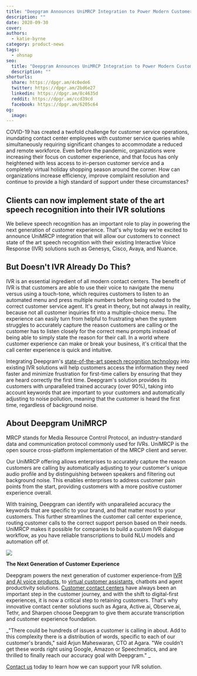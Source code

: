 ```yaml
---
title: "Deepgram Announces UniMRCP Integration to Power Modern Customer Experience"
description: ""
date: 2020-09-30
cover: 
authors:
  - katie-byrne
category: product-news
tags:
  - ohsnap
seo:
  title: "Deepgram Announces UniMRCP Integration to Power Modern Customer Experience"
  description: ""
shorturls:
  share: https://dpgr.am/4c0ede6
  twitter: https://dpgr.am/2bd6e27
  linkedin: https://dpgr.am/8c4635d
  reddit: https://dpgr.am/ccd39cd
  facebook: https://dpgr.am/6205c64
og:
  image: 
---
```


COVID-19 has created a twofold challenge for customer service operations, inundating contact center employees with customer service queries while simultaneously requiring significant changes to accommodate a reduced and remote workforce. Even before the pandemic, organizations were increasing their focus on customer experience, and that focus has only heightened with less access to in-person customer service and a completely virtual holiday shopping season around the corner. How can organizations increase efficiency, improve complaint resolution and continue to provide a high standard of support under these circumstances?

## **Clients can now implement state of the art speech recognition into their IVR solutions**

We believe speech recognition has an important role to play in powering the next generation of customer experience. That's why today we're excited to announce UniMRCP integration that will allow our customers to connect state of the art speech recognition with their existing Interactive Voice Response (IVR) solutions such as Genesys, Cisco, Avaya, and Nuance. 

## **But Doesn't IVR Already Do This?**

IVR is an essential ingredient of all modern contact centers. The benefit of IVR is that customers are able to use their voice to navigate the menu versus using a touch-tone, which requires customers to listen to an automated menu and press multiple numbers before being routed to the correct customer service agent. It's great in theory, but not always in reality, because not all customer inquiries fit into a multiple-choice menu. The experience can easily turn from helpful to frustrating when the system struggles to accurately capture the reason customers are calling or the customer has to listen closely for the correct menu prompts instead of being able to simply state the reason for their call. In a world where customer experience can make or break your business, it's critical that the call center experience is quick and intuitive.   

Integrating Deepgram's [state-of-the-art speech recognition technology](https://deepgram.com/) into existing IVR solutions will help customers access the information they need faster and minimize frustration for first-time callers by ensuring that they are heard correctly the first time. Deepgram's solution provides its customers with unparalleled trained accuracy (over 90%), taking into account keywords that are important to your customers and automatically adjusting to noise pollution, meaning that the customer is heard the first time, regardless of background noise.   

## **About Deepgram UniMRCP**

MRCP stands for Media Resource Control Protocol, an industry-standard data and communication protocol commonly used for IVRs. UniMRCP is the open source cross-platform implementation of the MRCP client and server. 

Our UniMRCP offering allows enterprises to accurately capture the reason customers are calling by automatically adjusting to your customer's unique audio profile and by distinguishing between speakers and filtering out background noise. This enables enterprises to address customer pain points from the start, providing customers with a more positive customer experience overall. 

With training, Deepgram can identify with unparalleled accuracy the keywords that are specific to your brand, and that matter most to your customers. This further streamlines the customer call center experience, routing customer calls to the correct support person based on their needs. UniMRCP makes it possible for companies to build a custom IVR dialogue workflow, as you have reliable transcriptions to build NLU models and automation off of.

![](https://lh5.googleusercontent.com/J2p-CE-y-QEbP7khenTIc1yBAtptOLV1d9mi5TnCITD5PDxLha6aoZfkshm4ms-igkrQ16mYIhmH1ctOh5gn7bEHS1JI3SG32O04DHjIH4F-M8Pzos14kpAV7iDbWGJYdXHDvl_W)

**The Next Generation of Customer Experience**

Deepgram powers the next generation of customer experience-from [IVR and AI voice products](https://deepgram.com/solutions/software/), to [virtual customer assistants](https://deepgram.com/solutions/voicebots/), chatbots and agent productivity solutions. [Customer contact centers](https://deepgram.com/solutions/contact-centers/) have always been an important step in the customer journey, and with the shift to digital-first experiences, it is now a critical step to retaining customers. That's why innovative contact center solutions such as Agara, Active.ai, Observe.ai, Tethr, and Sharpen choose Deepgram to give them accurate transcription and customer experience foundation. 

_"There could be hundreds of issues a customer is calling in about. Add to this complexity there is a distribution of words, specific to each of our customer's brands," said Arjun Maheswaran, CTO at Agara. "We couldn't get these words right using Google, Amazon or Speechmatics, and are thrilled to finally reach our accuracy goal with Deepgram." _

[Contact us](https://deepgram.com/contact-us/) today to learn how we can support your IVR solution.
